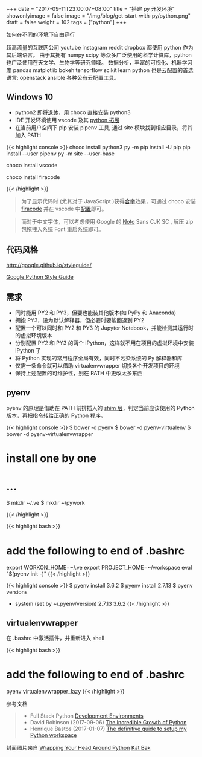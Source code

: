 +++
date = "2017-09-11T23:00:07+08:00"
title = "搭建 py 开发环境"
showonlyimage = false
image = "/img/blog/get-start-with-py/python.png"
draft = false
weight = 102
tags = ["python"]
+++

如何在不同的环境下自由穿行
<!--more-->

超高流量的互联网公司 youtube instagram reddit dropbox 都使用 python 作为其后端语言。
由于其拥有 numpy scipy 等众多广泛使用的科学计算库，python也广泛使用在天文学、生物学等研究领域。
数据分析，丰富的可视化、机器学习库 pandas matplotlib bokeh tensorflow scikit learn
python 也是云配置的首选语言: openstack ansible 各种公有云配置工具。

## Windows 10

- python2 即将[退休](https://pythonclock.org/)，用 choco 直接安装 python3
- IDE 开发环境使用 vscode 及其 [python 拓展](https://github.com/Microsoft/vscode-python)
- 在当前用户空间下 pip 安装 pipenv 工具, 通过 site 模块找到相应目录，将其加入 PATH

{{< highlight console >}}
choco install python3
py -m pip install -U pip
pip install --user pipenv
py -m site --user-base

choco install vscode

choco install firacode

{{< /highlight >}}

> 为了显示代码时 (尤其对于 JavaScript )获得[合字](https://en.wikipedia.org/wiki/Typographic_ligature)效果，可通过 choco 安装 [firacode](https://github.com/tonsky/FiraCode) 并在 vscode 中[配置](https://github.com/tonsky/FiraCode/wiki/VS-Code-Instructions)即可。 

> 而对于中文字体，可以考虑使用 Google 的 [Noto](https://www.google.com/get/noto/) Sans CJK SC , 解压 zip 包拖拽入系统 Font 重启系统即可。

## 代码风格

http://google.github.io/styleguide/

[Google Python Style Guide](https://github.com/google/styleguide/blob/gh-pages/pyguide.md)

## 需求

- 同时能用 PY2 和 PY3，但要也能装其他版本(如 PyPy 和 Anaconda)
- 拥抱 PY3，设为默认解释器，但必要时要能回退到 PY2
- 配置一个可以同时和 PY2 和 PY3 的 Jupyter Notebook，并能检测其运行时的虚拟环境版本
- 分别配置 PY2 和 PY3 的两个 iPython，这样就不用在项目的虚拟环境中安装 iPython 了
- 将 Python 实现的常用程序全局有效，同时不污染系统的 Py 解释器和库
- 仅需一条命令就可以借助 virtualenvwrapper 切换各个开发项目的环境
- 保持上述配置的可维护性，别在 PATH 中更改太多东西

## pyenv

pyenv 的原理是借助在 PATH 前排插入的 [shim 层](https://en.wikipedia.org/wiki/Shim_(computing))，判定当前应该使用的 Python 版本，再把指令转给正确的 Python 程序。

{{< highlight console >}}
$ bower -d pyenv
$ bower -d pyenv-virtualenv
$ bower -d pyenv-virtualenvwrapper
# install one by one
# ...

$ mkdir ~/.ve
$ mkdir ~/pywork

{{< /highlight >}}

{{< highlight bash >}}
# add the following to end of .bashrc
export WORKON_HOME=~/.ve
export PROJECT_HOME=~/workspace
eval "$(pyenv init -)"
{{< /highlight >}}


{{< highlight console >}}
$ pyenv install 3.6.2
$ pyenv install 2.7.13
$ pyenv versions
* system (set by ~/.pyenv/version)
  2.7.13
  3.6.2
{{< /highlight >}}

## virtualenvwrapper

在 .bashrc 中激活插件，并重新进入 shell

{{< highlight bash >}}
# add the following to end of .bashrc
pyenv virtualenvwrapper_lazy
{{< /highlight >}}


参考文档

> - Full Stack Python [Development Environments](https://www.fullstackpython.com/development-environments.html)
> - David Robinson (2017-09-06) [The Incredible Growth of Python](https://stackoverflow.blog/2017/09/06/incredible-growth-python/)
> - Henrique Bastos (2017-01-07) [The definitive guide to setup my Python workspace](https://medium.com/@henriquebastos/the-definitive-guide-to-setup-my-python-workspace-628d68552e14) 

封面图片来自 [Wrapping Your Head Around Python](https://dribbble.com/shots/2758651-Wrapping-Your-Head-Around-Python) <a href="https://dribbble.com/whoiskatja"><i class="fa fa-dribbble" aria-hidden="true"></i> Kat Bak</a>
